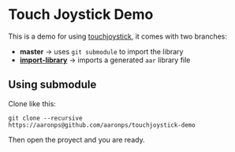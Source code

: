 # Touch Joystick Demo

This is a demo for using [touchjoystick](/aaronps/touchjoystick), it comes with
two branches:

* __master__ -> uses `git submodule` to import the library
* __[import-library]__ -> imports a generated `aar` library file

## Using submodule

Clone like this:

```
git clone --recursive https://aaronps@github.com/aaronps/touchjoystick-demo
```

Then open the proyect and you are ready.


[import-library]: ../../tree/import-library
